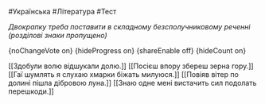 #Українська #Література #Тест

*Двокрапку треба поставити в складному безсполучниковому реченні (розділові знаки пропущено)*

{noChangeVote on}
{hideProgress on}
{shareEnable off}
{hideCount on}

[[Здобули волю відшукали долю.]]
[[Посієш впору збереш зерна гору.]]
[[Гаї шумлять я слухаю хмарки біжать милуюся.]]
[[Повіяв вітер по долині пішла дібровою луна.]]
[[Знаю одне мені вистачить сил подолать перешкоди.]]
